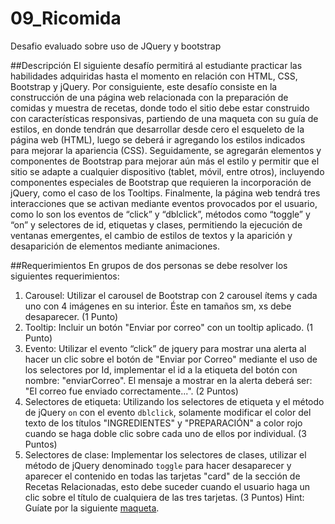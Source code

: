 # 09_Ricomida
Desafio evaluado sobre uso de JQuery y bootstrap

##Descripción
El siguiente desafío permitirá al estudiante practicar las habilidades adquiridas hasta el
momento en relación con HTML, CSS, Bootstrap y jQuery. Por consiguiente, este desafío
consiste en la construcción de una página web relacionada con la preparación de comidas y
muestra de recetas, donde todo el sitio debe estar construido con características
responsivas, partiendo de una maqueta con su guía de estilos, en donde tendrán que
desarrollar desde cero el esqueleto de la página web (HTML), luego se deberá ir agregando
los estilos indicados para mejorar la apariencia (CSS). Seguidamente, se agregarán
elementos y componentes de Bootstrap para mejorar aún más el estilo y permitir que el sitio
se adapte a cualquier dispositivo (tablet, móvil, entre otros), incluyendo componentes
especiales de Bootstrap que requieren la incorporación de jQuery, como el caso de los
Tooltips.
Finalmente, la página web tendrá tres interacciones que se activan mediante eventos
provocados por el usuario, como lo son los eventos de “click” y “dblclick”, métodos como
“toggle” y “on” y selectores de id, etiquetas y clases, permitiendo la ejecución de ventanas
emergentes, el cambio de estilos de textos y la aparición y desaparición de elementos
mediante animaciones.

##Requerimientos
En grupos de dos personas se debe resolver los siguientes requerimientos:
1. Carousel: Utilizar el carousel de Bootstrap con 2 carousel ítems y cada uno con 4
imágenes en su interior. Éste en tamaños sm, xs debe desaparecer. (1 Punto)
2. Tooltip: Incluir un botón "Enviar por correo" con un tooltip aplicado. (1 Punto)
3. Evento: Utilizar el evento “click” de jquery para mostrar una alerta al hacer un clic
sobre el botón de "Enviar por Correo" mediante el uso de los selectores por Id,
implementar el id a la etiqueta del botón con nombre: "enviarCorreo". El mensaje a
mostrar en la alerta deberá ser: "El correo fue enviado correctamente...". (2 Puntos)
4. Selectores de etiqueta: Utilizando los selectores de etiqueta y el método de jQuery
`on` con el evento `dblclick`, solamente modificar el color del texto de los títulos
"INGREDIENTES" y "PREPARACIÓN" a color rojo cuando se haga doble clic sobre
cada uno de ellos por individual. (3 Puntos)
5. Selectores de clase: Implementar los selectores de clases, utilizar el método de
jQuery denominado `toggle` para hacer desaparecer y aparecer el contenido en todas
las tarjetas "card" de la sección de Recetas Relacionadas, esto debe suceder cuando
el usuario haga un clic sobre el título de cualquiera de las tres tarjetas. (3 Puntos)
Hint: Guíate por la siguiente [maqueta](https://xd.adobe.com/spec/d60d3e21-4554-4e17-4fb1-e61d39f3d2b3-a03c/screen/83adcd19-5b4f-486d-9bea-5f45f5924ed4/specs/).

